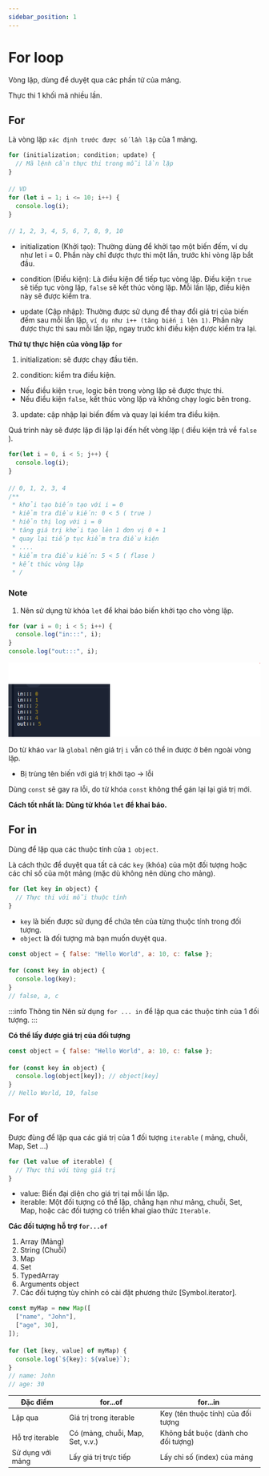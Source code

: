 ```yaml
---
sidebar_position: 1
---
```


# For loop

Vòng lặp, dùng để duyệt qua các phần tử của mảng.

Thực thi 1 khối mã nhiều lần.

## For

Là vòng lặp `xác định trước được số lần lặp` của 1 mảng.

```js
for (initialization; condition; update) {
  // Mã lệnh cần thực thi trong mỗi lần lặp
}

// VD
for (let i = 1; i <= 10; i++) {
  console.log(i);
}

// 1, 2, 3, 4, 5, 6, 7, 8, 9, 10
```

- initialization (Khởi tạo): Thường dùng để khởi tạo một biến đếm, ví dụ như let i = 0. Phần này chỉ được thực thi một lần, trước khi vòng lặp bắt đầu.

- condition (Điều kiện): Là điều kiện để tiếp tục vòng lặp. Điều kiện `true` sẽ tiếp tục vòng lặp, `false` sẽ kết thúc vòng lặp. Mỗi lần lặp, điều kiện này sẽ được kiểm tra.

- update (Cập nhập): Thường được sử dụng để thay đổi giá trị của biến đếm sau mỗi lần lặp, `ví dụ như i++ (tăng biến i lên 1)`. Phần này được thực thi sau mỗi lần lặp, ngay trước khi điều kiện được kiểm tra lại.

**Thứ tự thực hiện của vòng lặp `for`**

1. initialization: sẽ được chạy đầu tiên.

2. condition: kiểm tra điều kiện.

- Nếu điều kiện `true`, logic bên trong vòng lặp sẽ được thực thi.
- Nếu điều kiện `false`, kết thúc vòng lặp và không chạy logic bên trong.

3. update: cập nhập lại biến đếm và quay lại kiểm tra điều kiện.

Quá trình này sẽ được lặp đi lặp lại đến hết vòng lặp ( điều kiện trả về `false` ).

```js
for(let i = 0, i < 5; j++) {
  console.log(i);
}

// 0, 1, 2, 3, 4
/**
 * khởi tạo biến tạo với i = 0
 * kiểm tra điều kiến: 0 < 5 ( true )
 * hiển thị log với i = 0
 * tăng giá trị khởi tạo lên 1 đơn vị 0 + 1
 * quay lại tiếp tục kiểm tra điều kiện
 * ....
 * kiểm tra điều kiến: 5 < 5 ( flase )
 * kết thúc vòng lặp
 * /
```

### Note

1. Nên sử dụng từ khóa `let` để khai báo biến khởi tạo cho vòng lặp.

```js
for (var i = 0; i < 5; i++) {
  console.log("in:::", i);
}
console.log("out:::", i);
```

![ex1](../images/ex1.png)

Do từ kháo `var` là `global` nên giá trị `i` vẫn có thể in được ở bên ngoài vòng lặp.

- Bị trùng tên biến với giá trị khởi tạo -> lỗi

Dùng `const` sẽ gay ra lỗi, do từ khóa `const` không thể gán lại lại giá trị mới.

**Cách tốt nhất là: Dùng từ khóa `let` để khai báo.**

## For in

Dùng để lặp qua các thuộc tính của `1 object`.

Là cách thức để duyệt qua tất cả các `key` (khóa) của một đối tượng hoặc các chỉ số của một mảng (mặc dù không nên dùng cho mảng).

```js
for (let key in object) {
  // Thực thi với mỗi thuộc tính
}
```

- `key` là biến được sử dụng để chứa tên của từng thuộc tính trong đối tượng.
- `object` là đối tượng mà bạn muốn duyệt qua.

```js
const object = { false: "Hello World", a: 10, c: false };

for (const key in object) {
  console.log(key);
}
// false, a, c
```

:::info Thông tin
Nên sử dụng `for ... in` để lặp qua các thuộc tính của 1 đối tượng.
:::

**Có thể lấy được giá trị của đối tượng**

```js
const object = { false: "Hello World", a: 10, c: false };

for (const key in object) {
  console.log(object[key]); // object[key]
}
// Hello World, 10, false
```

## For of

Được đùng để lặp qua các giá trị của 1 đối tượng `iterable` ( mảng, chuỗi, Map, Set ...)

```js
for (let value of iterable) {
  // Thực thi với từng giá trị
}
```

- value: Biến đại diện cho giá trị tại mỗi lần lặp.
- iterable: Một đối tượng có thể lặp, chẳng hạn như mảng, chuỗi, Set, Map, hoặc các đối tượng có triển khai giao thức `Iterable`.

**Các đối tượng hỗ trợ `for...of`**

1. Array (Mảng)
2. String (Chuỗi)
3. Map
4. Set
5. TypedArray
6. Arguments object
7. Các đối tượng tùy chỉnh có cài đặt phương thức [Symbol.iterator].

```js
const myMap = new Map([
  ["name", "John"],
  ["age", 30],
]);

for (let [key, value] of myMap) {
  console.log(`${key}: ${value}`);
}
// name: John
// age: 30
```

| Đặc điểm         | for...of                         | for...in                            |
| ---------------- | -------------------------------- | ----------------------------------- |
| Lặp qua          | Giá trị trong iterable           | Key (tên thuộc tính) của đối tượng  |
| Hỗ trợ iterable  | Có (mảng, chuỗi, Map, Set, v.v.) | Không bắt buộc (dành cho đối tượng) |
| Sử dụng với mảng | Lấy giá trị trực tiếp            | Lấy chỉ số (index) của mảng         |
